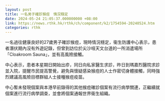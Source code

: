 ```yaml
---
layout: post
title: 一名男子確診猴痘　情況穩定
date: 2024-05-24 21:05:37.000000000 +08:00
link: https://news.rthk.hk/rthk/ch/component/k2/1754594-20240524.htm
categories: rthk
---
```


一名過往健康良好的27歲男子確診猴痘，現時情況穩定，衞生防護中心表示，患者潛伏期內沒有外遊記錄，但曾到訪位於尖沙咀天文台道的一所消遣場所「Cloakroom Sauna」，並有高風險接觸。

中心表示，患者本星期日開始出疹，同日向私家醫生求診，昨日到瑪嘉烈醫院求診並入院，提醒市民提高警覺，避免與懷疑感染猴痘的人士作密切身體接觸，同時強烈建議高風險目標群組人士接種猴痘疫苗。

中心暫未發現個案與本港早前錄得的其他猴痘確診個案有流行病學關連，正繼續就個案進行流行病學調查，並會將個案通報世界衞生組織。
